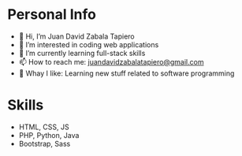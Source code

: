 # Personal Info
- 👋 Hi, I’m Juan David Zabala Tapiero
- 👀 I’m interested in coding web applications
- 🌱 I’m currently learning full-stack skills
- 📫 How to reach me: juandavidzabalatapiero@gmail.com
- 💖 Whay I like: Learning new stuff related to software programming

# Skills
- HTML, CSS, JS
- PHP, Python, Java
- Bootstrap, Sass

<!---
JuanDavidZabalaTapiero/JuanDavidZabalaTapiero is a ✨ special ✨ repository because its `README.md` (this file) appears on your GitHub profile.
You can click the Preview link to take a look at your changes.
--->
